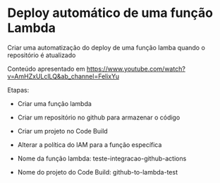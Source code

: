 # Deploy automático de uma função Lambda

Criar uma automatização do deploy de uma função lamba quando o repositório é atualizado

Conteúdo apresentado em https://www.youtube.com/watch?v=AmHZxULclLQ&ab_channel=FelixYu

Etapas:

* Criar uma função lambda 

* Criar um repositório no github para armazenar o código

* Criar um projeto no Code Build

* Alterar a política do IAM para a função específica


* Nome da função lambda: teste-integracao-github-actions
* Nome do projeto do Code Build: github-to-lambda-test

